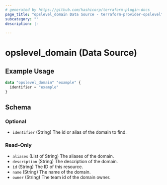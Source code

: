 ```yaml
---
# generated by https://github.com/hashicorp/terraform-plugin-docs
page_title: "opslevel_domain Data Source - terraform-provider-opslevel"
subcategory: ""
description: |-
  
---
```


# opslevel_domain (Data Source)



## Example Usage

```terraform
data "opslevel_domain" "example" {
  identifier = "example"
}
```

<!-- schema generated by tfplugindocs -->
## Schema

### Optional

- `identifier` (String) The id or alias of the domain to find.

### Read-Only

- `aliases` (List of String) The aliases of the domain.
- `description` (String) The description of the domain.
- `id` (String) The ID of this resource.
- `name` (String) The name of the domain.
- `owner` (String) The team id of the domain owner.


